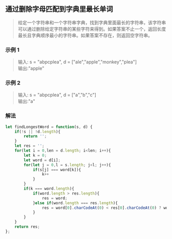 
## 通过删除字母匹配到字典里最长单词
> 给定一个字符串和一个字符串字典，找到字典里面最长的字符串，该字符串可以通过删除给定字符串的某些字符来得到。如果答案不止一个，返回长度最长且字典顺序最小的字符串。如果答案不存在，则返回空字符串。  

### 示例 1
> 输入: s = "abpcplea", d = ["ale","apple","monkey","plea"]       
> 输出:"apple"

### 示例 2
> 输入: s = "abpcplea", d = ["a","b","c"]         
> 输出:"a"


### 解法
```javascript 1.8
let findLongestWord = function(s, d) {
    if(!s || !d.length){
        return '';
    }
    let res = '';
    for(let i = 0,len = d.length; i<len; i++){
        let k = 0;
        let word = d[i];
        for(let j = 0,l = s.length; j<l; j++){
            if(s[j] === word[k]){
                k++
            }
        }
        if(k === word.length){
            if(word.length > res.length){
                res = word;
            }else if(word.length === res.length){
                res = word[0].charCodeAt(0) < res[0].charCodeAt(0) ? word : res;
            }
        }
    }
    return res;
};
```
